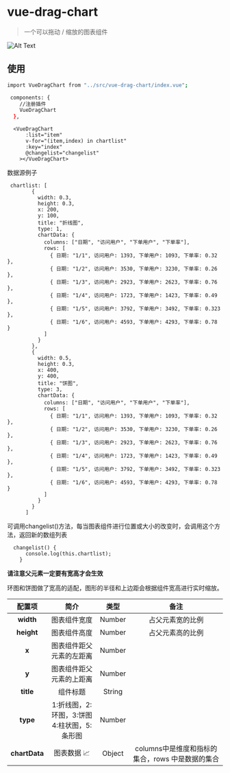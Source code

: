 # vue-drag-chart

> 一个可以拖动 / 缩放的图表组件

![Alt Text](https://media.giphy.com/media/l2unKVOiR74aRdqRhM/giphy.gif) 

## 使用

``` bash
import VueDragChart from "../src/vue-drag-chart/index.vue";

 components: {
    //注册插件
    VueDragChart
  },
```

```
  <VueDragChart
      :list="item"
      v-for="(item,index) in chartlist"
      :key="index"
      @changelist="changelist"
    ></VueDragChart>
```
数据源例子
```
 chartlist: [
        {
          width: 0.3,
          height: 0.3,
          x: 200,
          y: 100,
          title: "折线图",
          type: 1,
          chartData: {
            columns: ["日期", "访问用户", "下单用户", "下单率"],
            rows: [
              { 日期: "1/1", 访问用户: 1393, 下单用户: 1093, 下单率: 0.32 },
              { 日期: "1/2", 访问用户: 3530, 下单用户: 3230, 下单率: 0.26 },
              { 日期: "1/3", 访问用户: 2923, 下单用户: 2623, 下单率: 0.76 },
              { 日期: "1/4", 访问用户: 1723, 下单用户: 1423, 下单率: 0.49 },
              { 日期: "1/5", 访问用户: 3792, 下单用户: 3492, 下单率: 0.323 },
              { 日期: "1/6", 访问用户: 4593, 下单用户: 4293, 下单率: 0.78 }
            ]
          }
        },
        {
          width: 0.5,
          height: 0.3,
          x: 400,
          y: 400,
          title: "饼图",
          type: 3,
          chartData: {
            columns: ["日期", "访问用户", "下单用户", "下单率"],
            rows: [
              { 日期: "1/1", 访问用户: 1393, 下单用户: 1093, 下单率: 0.32 },
              { 日期: "1/2", 访问用户: 3530, 下单用户: 3230, 下单率: 0.26 },
              { 日期: "1/3", 访问用户: 2923, 下单用户: 2623, 下单率: 0.76 },
              { 日期: "1/4", 访问用户: 1723, 下单用户: 1423, 下单率: 0.49 },
              { 日期: "1/5", 访问用户: 3792, 下单用户: 3492, 下单率: 0.323 },
              { 日期: "1/6", 访问用户: 4593, 下单用户: 4293, 下单率: 0.78 }
            ]
          }
        }
      ]
```
可调用changelist()方法，每当图表组件进行位置或大小的改变时，会调用这个方法，返回新的数组列表

```
  changelist() {
      console.log(this.chartlist);
    }
```
**请注意父元素一定要有宽高才会生效**


环图和饼图做了宽高的适配，图形的半径和上边距会根据组件宽高进行实时缩放。

|配置项|简介|类型|备注|
  |:-:|:-:|:-:|:-:|
  |**width**|图表组件宽度|Number|占父元素宽的比例|
  |**height**|图表组件高度|Number|占父元素高的比例|
  |**x**|图表组件距父元素的左距离|Number||
  |**y**|图表组件距父元素的上距离|Number||
  |**title**|组件标题|String||
  |**type**|1:折线图，2:环图，3:饼图</br>4:柱状图，5:条形图|Number||
  |**chartData**|图表数据 📈|Object|columns中是维度和指标的集合，rows 中是数据的集合|
